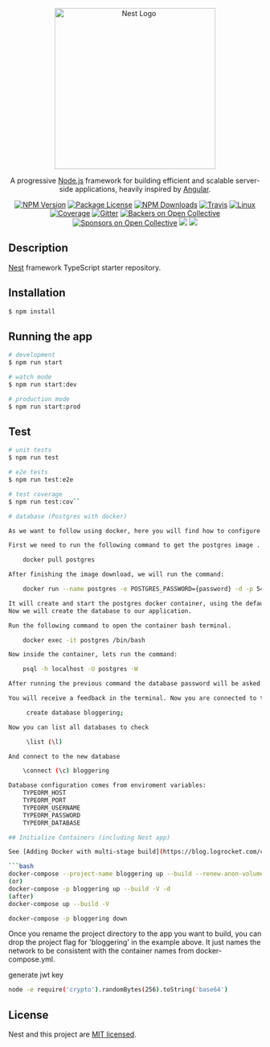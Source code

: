 <p align="center">
  <a href="http://nestjs.com/" target="blank"><img src="https://nestjs.com/img/logo_text.svg" width="320" alt="Nest Logo" /></a>
</p>

[travis-image]: https://api.travis-ci.org/nestjs/nest.svg?branch=master
[travis-url]: https://travis-ci.org/nestjs/nest
[linux-image]: https://img.shields.io/travis/nestjs/nest/master.svg?label=linux
[linux-url]: https://travis-ci.org/nestjs/nest

  <p align="center">A progressive <a href="http://nodejs.org" target="blank">Node.js</a> framework for building efficient and scalable server-side applications, heavily inspired by <a href="https://angular.io" target="blank">Angular</a>.</p>
    <p align="center">
<a href="https://www.npmjs.com/~nestjscore"><img src="https://img.shields.io/npm/v/@nestjs/core.svg" alt="NPM Version" /></a>
<a href="https://www.npmjs.com/~nestjscore"><img src="https://img.shields.io/npm/l/@nestjs/core.svg" alt="Package License" /></a>
<a href="https://www.npmjs.com/~nestjscore"><img src="https://img.shields.io/npm/dm/@nestjs/core.svg" alt="NPM Downloads" /></a>
<a href="https://travis-ci.org/nestjs/nest"><img src="https://api.travis-ci.org/nestjs/nest.svg?branch=master" alt="Travis" /></a>
<a href="https://travis-ci.org/nestjs/nest"><img src="https://img.shields.io/travis/nestjs/nest/master.svg?label=linux" alt="Linux" /></a>
<a href="https://coveralls.io/github/nestjs/nest?branch=master"><img src="https://coveralls.io/repos/github/nestjs/nest/badge.svg?branch=master#5" alt="Coverage" /></a>
<a href="https://gitter.im/nestjs/nestjs?utm_source=badge&utm_medium=badge&utm_campaign=pr-badge&utm_content=body_badge"><img src="https://badges.gitter.im/nestjs/nestjs.svg" alt="Gitter" /></a>
<a href="https://opencollective.com/nest#backer"><img src="https://opencollective.com/nest/backers/badge.svg" alt="Backers on Open Collective" /></a>
<a href="https://opencollective.com/nest#sponsor"><img src="https://opencollective.com/nest/sponsors/badge.svg" alt="Sponsors on Open Collective" /></a>
  <a href="https://paypal.me/kamilmysliwiec"><img src="https://img.shields.io/badge/Donate-PayPal-dc3d53.svg"/></a>
  <a href="https://twitter.com/nestframework"><img src="https://img.shields.io/twitter/follow/nestframework.svg?style=social&label=Follow"></a>
</p>
  <!--[![Backers on Open Collective](https://opencollective.com/nest/backers/badge.svg)](https://opencollective.com/nest#backer)
  [![Sponsors on Open Collective](https://opencollective.com/nest/sponsors/badge.svg)](https://opencollective.com/nest#sponsor)-->

## Description

[Nest](https://github.com/nestjs/nest) framework TypeScript starter repository.

## Installation

```bash
$ npm install
```

## Running the app

```bash
# development
$ npm run start

# watch mode
$ npm run start:dev

# production mode
$ npm run start:prod
```

## Test

```bash
# unit tests
$ npm run test

# e2e tests
$ npm run test:e2e

# test coverage
$ npm run test:cov``

# database (Postgres with docker)

As we want to follow using docker, here you will find how to configure the Postgres database with docker for our local development environment. Make sure that you have the docker installed and running in your machine.

First we need to run the following command to get the postgres image .

    docker pull postgres

After finishing the image download, we will run the command:

    docker run --name postgres -e POSTGRES_PASSWORD={password} -d -p 5432:5432 postgres

It will create and start the postgres docker container, using the default user **postgres** and the password **12345678a** to connect to the database.
Now we will create the database to our application.

Run the following command to open the container bash terminal.

    docker exec -it postgres /bin/bash

Now inside the container, lets run the command:

    psql -h localhost -U postgres -W

After running the previous command the database password will be asked. Type the password in the terminal.

You will receive a feedback in the terminal. Now you are connected to the postgres. Now we just need to create the database. Just run the following command:

     create database bloggering;

Now you can list all databases to check

     \list (\l)

And connect to the new database

    \connect (\c) bloggering

Database configuration comes from enviroment variables:
    TYPEORM_HOST
    TYPEORM_PORT
    TYPEORM_USERNAME
    TYPEORM_PASSWORD
    TYPEORM_DATABASE

## Initialize Containers (including Nest app)

See [Adding Docker with multi-stage build](https://blog.logrocket.com/containerized-development-nestjs-docker/)

```bash
docker-compose --project-name bloggering up --build --renew-anon-volumes --detach
(or)
docker-compose -p bloggering up --build -V -d
(after)
docker-compose up --build -V

docker-compose -p bloggering down
```
Once you rename the project directory to the app you want to build, you can drop the project flag for 'bloggering' in the example above. It just names the network to be consistent with the container names from docker-compose.yml.

generate jwt key
```bash
node -e require('crypto').randomBytes(256).toString('base64')
```

## License

  Nest and this project are [MIT licensed](LICENSE).
